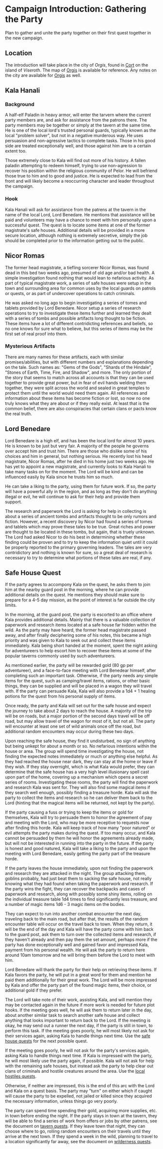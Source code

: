 # Campaign Introduction: Gathering the Party

Plan to gather and unite the party together on their first quest together in the new campaign.


## Location

The introduction will take place in the city of *Orgis*, found in [Cort](../countries.md#cort) on
the island of *Viseroth*. The map of [Orgis](../maps/orgis.png) is available for reference. Any
notes on the city are available for [Orgis](../cities/orgis.md) as well.


## Kala Hanali


### Background

A half-elf Paladin in heavy armor, will enter the tarvern where the current party members are,
and ask for assistance from the patrons there. The party members may be together or simply at
the tavern at the same time. He is one of the local lord's trusted personal guards, typically
known as the local "problem solver", but not in a negative murderous way. He uses persuasion
and non-agressive tactics to complete tasks. Those in his good side are treated exceptionally
well, and those against him are to a certain extent too.

Those extremely close to Kala will find out more of his history. A fallen paladin attempting
to redeem himself, trying to use non-agression to recover his position within the religious
community of Pelor. He will befriend those true to him and to good and justice. He is expected
to lead from the front and will likely become a reoccurring character and leader throughout the
campaign.


### Hook

Kala Hanali will ask for assistance from the patrens at the tavern in the name of the local
Lord, Lord Benedare. He mentions that assistance will be paid and volunteers may have a chance
to meet with him personally upon a successful quest. The quest is to locate some items at one of
the former magistrate's safe houses. Additional details will be provided in a more secure location,
although nothing is extremely secretive, simply the job should be completed prior to the information
getting out to the public.


## Nicor Romas

The former head magistrate, a tiefling sorcerer Nicor Romas, was found dead in this bed two weeks
ago, presumed of old age and/or bad health. A simple investigation found nothing that would lean
to nefarious activity. As part of typical magistrate work, a series of safe houses were setup in
the town and surrounding area for common uses by the local guards on patrols or quests, or as
part of undercover operations to catch criminals.

He was asked no long ago to begin investigating a series of tomes and tablets provided by Lord
Benedare. Nicor setup a series of research operations to try to investigate these items further
and learned they dealt with a series of tombs and possible artifacts long thought to be fiction.
These items have a lot of different contridicting references and beliefs, so no one knows for
sure what to believe, but this series of items may be the first set of real proof into them.


### Mysterious Artifacts

There are many names for these artifacts, each with similar promises/abilities, but with
different numbers and explanations depending on the tale. Such names as: "Gems of the Gods",
"Shards of the Hindale", "Stones of Earth, Time, Fire, and Shadow", and more. The only portion
of the story that seems to match across all accounts is that they can be used together to provide
great power, but in fear of evil hands welding them together, they were split across the world
and sealed in great temples to protect them until the world would need them again. All references
and information about these items has become fiction or lost, so now no one truly knows what
they are about or if they really exist. At least that is the common belief, there are also
conspiracies that certain clans or pacts know the real truth.


## Lord Benedare

Lord Benedare is a high elf, and has been the local lord for almost 10 years. He is known to be
just but very fair. A majority of the people he governs over accept him and trust him. There are
those who dislike some of his choices and him in general, but nothing serious. He recently lost
his head magistrate, Nicor Romas, after he died in his home just two weeks ago. He has yet to
appoint a new magistrate, and currently looks to Kala Hanali to take many tasks on for the
moment. The Lord will be kind and can be influenced easily by Kala since he trusts him so much.

He can take a liking to the party, using them for future work. If so, the party will have a
powerful ally in the region, and as long as they don't do anything illegal or evil, he will
continue to ask for their help and provide them support.

The research and paperwork the Lord is asking for help in collecting is about a series of ancient
tombs and artifacts thought to be only rumors and fiction. However, a recent discovery by Nicor
had found a series of tomes and tablets which may prove these tales to be true. Great riches
and power are thought to be located in these tombs, but again, that is truely unknown. The Lord
had asked Nicor to do his best in determining whether these finding could be proven and to
try to keep the information quiet until it could be properly reported to the primary governing
leaders. The tales are very contridictory and nothing is known for sure, so a great deal of
research is necessary to try to determine what portions of these tales are real, if any.


## Safe House Quest

If the party agrees to accompony Kala on the quest, he asks them to join him at the nearby guard
post in the morning, where he can provide additional details on the quest. He mentions they should
make sure to prepare for a 4-5 day mission, as the point of interest is far outside the city limits.

In the morning, at the guard post, the party is escorted to an office where Kala provides additional
details. Mainly that there is a valuable collection of paperwork and research items located at a
safe house far hidden within the wild. As the party may have heard, the former head magistrate passed
away, and after finally deciphering some of his notes, this became a high priority and was given
to Kala to seek out and collect these items immediately. Kala being short handed at the moment, spent
the night asking for adventureers to help escort him to recover these items at some of the popular
taverns commonly used by such adventureers.

As mentioned earlier, the party will be rewarded gold (80 gp per adventureer), and a face-to-face
meeting with Lord Benedear himself, after completing such an important task. Otherwise, if the party
needs any simple items for the quest, such as camping/travel items, rations, or other basic things,
they can be supplied and will be placed in a wagon they will travel with. If the party can
persuade Kala, Kala will also provide a 1d4 + 1 healing potions for the quest from his personal
supply of items.

Once ready, the party and Kala will set out for the safe house and expect the journey to take
about 2 days to reach the house. A majority of the trip will be on roads, but a major portion of
the second days travel will be off road, but may allow travel of the wagon for most of it, but not
all. The party will encounter at least one set of wild animals once off the road, but additional
random encounters may occur during these two days.

Upon reaching the safe house, they find it undisturbed, no sign of anything but being unkept for
about a month or so. No nefarious intentions within the house or area. The group will spend time
investigating the house, not finding the expected notes immediately or much or anything else
helpful. As they had reached the house near dark, they can stay at the home or leave if they wish.
If they stay overnight, which is what Kala would prefer, they can determine that the safe house has
a very high level illusionary spell cast upon part of the home, covering up a mechanism which opens
a secret series of rooms. Investigating these rooms, the party will find the paperwork and research
Kala was sent for. They will also find some magical items if they search well enough, possibly
finding a treasure horde. Kala will ask the party to collect the items and research so he can
deliver them back to the Lord (hinting that the magical items will be returned, not kept by the
party).

If the party causing a fuss or trying to keep the items or gold for themselves, Kala will try to
persuade them to honor the agreement of pay and meeting with the Lord, who may be more receptive
to requests now after finding this horde. Kala will keep track of how many "poor natured" or evil
attempts the party makes during the quest. If too many occur, and Kala cannot be persuaded by them
he will honor the agreements already made, but will not be interested in running into the party
in the future. If the party is honest and good natured, Kala will take a liking to the party and
upon the meeting with Lord Benedare, easily getting the party part of the treasure horde.

If the party leaves the house immediately, upon not finding the paperwork and research they are
attacked in the night. The group attacking them, goblins probably, had just beat them to sacking
the safe house, not really knowing what they had found when taking the paperwork and research.
If the party wins the fight, they can recover the backpacks and cases of paperwork and research,
along with possibly some shiny items, rolling on the individual treasure table 1d4 times to find
significantly less treasure, and a number of magic items 1d6 - 3 magic items on the bodies.

They can expect to run into another combat encounter the next day, traveling back to the main road,
but after that, the results of the random encounter table will occur on the travel back to town.
When they return, it will be the end of the day and Kala will have the party come with him back
to the guard post, ask them to turn over the collected items and research, if they haven't
already and then pay them the set amount, perhaps more if the party has done exceptionally well
and gained favor and impressed Kala, payment from his personal wealth. He will ask the party to
return here around 10am tomorrow and he will bring them before the Lord to meet with him.

Lord Benedare will thank the party for their help on retrieving these items. If Kala favors the
party, he will put in a great word for them and mention he paid them additionally for their great
work. The Lord will be more impressed by Kala and offer the party part of the found magic items,
their choice, or additional gold if they prefer.

The Lord will take note of their work, assisting Kala, and will mention they may be contacted
again in the future if more work is needed for future plot hooks. If the meeting goes well, he
will ask them to return later in the day, about another similar task to search another safe house
and collect anything that looks important to return back to the Lord. If the meeting is okay, he
may send out a runner the next day, if the party is still in town, to perform this task. If the
meeting goes poorly, he will most likely not ask for their services again, asking Kala to handle
things next time. Use the [safe house quests](safe_house_quests.md) for the next possible quest.

If the meeting goes poorly, he will not ask for the party's services again, asking Kala to handle
things next time. If Kala is impressed with the party, he will most likely use the party again,
if possible. Kala will not ask for help with the remaining safe houses, but instead ask the party
to help clear out clans of criminals and hostile creatures around the area. Use the
[local hostiles quests](local_hostile_quests.md).

Otherwise, if neither are impressed, this is the end of this arc with the Lord and Kala on a quest
basis. The party may "turn" on either which if caught will cause the party to be expelled, not
jailed or killed since they acquired the necessary information, unless things go very poorly.

The party can spend time spending their gold, acquiring more supplies, etc. in town before ending
the night. If the party stays in town at the tavern, they will be able to find a series of work
from offers or jobs by other patrens, see the document on [tavern quests](tavern_quests.md).
If they leave town that night, they can choose where to go, rolling random encounters on their
travels until they arrive at the next town. If they spend a week in the wild, planning to travel to a
location significantly far away, see the document on [wilderness quests](wilderness_quests.md).
